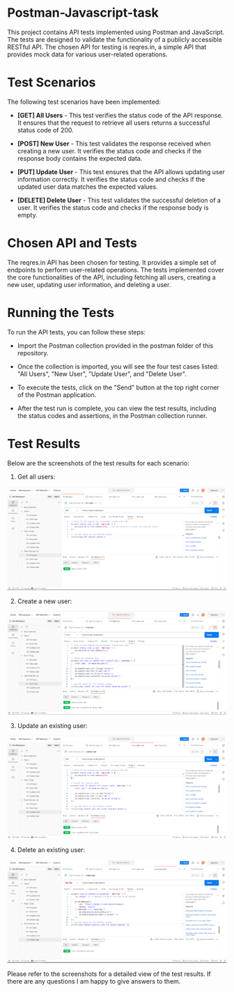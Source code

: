# Postman-Javascript-task
This project contains API tests implemented using Postman and JavaScript. The tests are designed to validate the functionality of a publicly accessible RESTful API. The chosen API for testing is reqres.in, a simple API that provides mock data for various user-related operations.

# Test Scenarios
The following test scenarios have been implemented:  

- **[GET] All Users** - This test verifies the status code of the API response. It ensures that the request to retrieve all users returns a successful status code of 200.

- **[POST] New User** - This test validates the response received when creating a new user. It verifies the status code and checks if the response body contains the expected data.

- **[PUT] Update User** - This test ensures that the API allows updating user information correctly. It verifies the status code and checks if the updated user data matches the expected values.

- **[DELETE] Delete User** - This test validates the successful deletion of a user. It verifies the status code and checks if the response body is empty.

# Chosen API and Tests
The reqres.in API has been chosen for testing. It provides a simple set of endpoints to perform user-related operations. The tests implemented cover the core functionalities of the API, including fetching all users, creating a new user, updating user information, and deleting a user.

# Running the Tests
To run the API tests, you can follow these steps:

- Import the Postman collection provided in the postman folder of this repository.

- Once the collection is imported, you will see the four test cases listed: "All Users", "New User", "Update User", and "Delete User".

- To execute the tests, click on the "Send" button at the top right corner of the Postman application.

- After the test run is complete, you can view the test results, including the status codes and assertions, in the Postman collection runner.

# Test Results
Below are the screenshots of the test results for each scenario:

1. Get all users:

![Image alt](https://github.com/bproskura/Postman-Javascript-task/raw/main/Test1.png)

2. Create a new user:

![Image alt](https://github.com/bproskura/Postman-Javascript-task/raw/main/Test2.png)

3. Update an existing user:

![Image alt](https://github.com/bproskura/Postman-Javascript-task/raw/main/Test3.png)

4. Delete an existing user:

![Image alt](https://github.com/bproskura/Postman-Javascript-task/raw/main/Test4.png)

Please refer to the screenshots for a detailed view of the test results.
If there are any questions I am happy to give answers to them.
